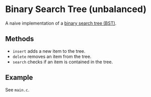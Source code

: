 # Binary Search Tree (unbalanced)

A naive implementation of a [binary search tree (BST)](https://en.wikipedia.org/wiki/Binary_search_tree).

## Methods

- `insert` adds a new item to the tree.
- `delete` removes an item from the tree.
- `search` checks if an item is contained in the tree.

## Example

See `main.c`.

